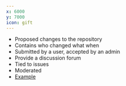 ```yaml
---
x: 6000
y: 7000
icon: gift
---
```


* Proposed changes to the repository
* Contains who changed what when
* Submitted by a user, accepted by an admin
* Provide a discussion forum
* Tied to issues
* Moderated
* [Example](https://github.com/alphagov/static/pull/94)